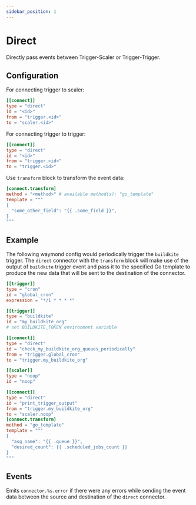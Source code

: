 ```yaml
---
sidebar_position: 1
---
```


# Direct

Directly pass events between Trigger-Scaler or Trigger-Trigger.

## Configuration

For connecting trigger to scaler:

```toml
[[connect]]
type = "direct"
id = "<id>"
from = "trigger.<id>"
to = "scaler.<id>"
```

For connecting trigger to trigger:

```toml
[[connect]]
type = "direct"
id = "<id>"
from = "trigger.<id>"
to = "trigger.<id>"
```

Use `transform` block to transform the event data:

```toml
[connect.transform]
method = "<method>" # available method(s): "go_template"
template = """
{
  "some_other_field": "{{ .some_field }}",
}
"""
```

## Example

The following waymond config would periodically trigger the `buildkite` trigger. The `direct` connector with the `transform` block will make use of the output of `buildkite` trigger event and pass it to the specified Go template to produce the new data that will be sent to the destination of the connector.

```toml
[[trigger]]
type = "cron"
id = "global_cron"
expression = "*/1 * * * *"

[[trigger]]
type = "buildkite"
id = "my_buildkite_org"
# set BUILDKITE_TOKEN environment variable

[[connect]]
type = "direct"
id = "check_my_buildkite_org_queues_periodically"
from = "trigger.global_cron"
to = "trigger.my_buildkite_org"

[[scaler]]
type = "noop"
id = "noop"

[[connect]]
type = "direct"
id = "print_trigger_output"
from = "trigger.my_buildkite_org"
to = "scaler.noop"
[connect.transform]
method = "go_template"
template = """
{
  "asg_name": "{{ .queue }}",
  "desired_count": {{ .scheduled_jobs_count }}
}
"""
```

## Events

Emits `connector.%s.error` if there were any errors while sending the event data between the source and destination of the `direct` connector.